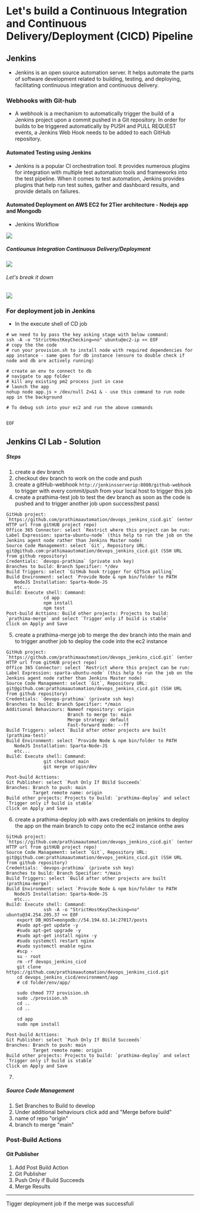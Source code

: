 # Let's build a Continuous Integration and Continuous Delivery/Deployment (CICD) Pipeline
## Jenkins
- Jenkins is an open source automation server. It helps automate the parts of software development related to building, testing, and deploying, facilitating continuous integration and continuous delivery.

### Webhooks with Git-hub
- A webhook is a mechanism to automatically trigger the build of a Jenkins project upon a commit pushed in a Git repository. In order for builds to be triggered automatically by PUSH and PULL REQUEST events, a Jenkins Web Hook needs to be added to each GitHub repository.
   
#### Automated Testing using Jenkins
- Jenkins is a popular CI orchestration tool. It provides numerous plugins for integration with multiple test automation tools and frameworks into the test pipeline. When it comes to test automation, Jenkins provides plugins that help run test suites, gather and dashboard results, and provide details on failures.
  
#### Automated Deployment on AWS EC2 for 2Tier architecture - Nodejs app and Mongodb  

- Jenkins Workflow
  
![](images/jenkins.png)

##### Contiounus Integration Continuous Delivery/Deployment 
![](images/CICD.png)

###### Let's break it down 
  ![](images/cicd_jenkins.png)

### For deployment job in Jenkins
- In the execute shell of CD job

```
# we need to by pass the key asking stage with below command:
ssh -A -o "StrictHostKeyChecking=no" ubuntu@ec2-ip << EOF	
# copy the the code
# run your provision.sh to install node with required dependencies for app instance - same goes for db instance (ensure to double check if node and db are actively running)

# create an env to connect to db
# navigate to app folder
# kill any existing pm2 process just in case
# launch the app
nohup node app.js > /dev/null 2>&1 & - use this command to run node app in the background

# To debug ssh into your ec2 and run the above commands
    

EOF
```
## Jenkins CI Lab - Solution

##### Steps
1. create a dev branch
2. checkout dev branch to work on the code and push
3. create a gitHub-webhook `http://jenkinsserverip:8080/github-webhook` to trigger with every commit/push from your local host to trigger this job
4. create a prathima-test job to test the dev branch as soon as the code is pushed and to trigger another job upon success(test pass)
```prathima-test job
GitHub project: `https://github.com/prathimaautomation/devops_jenkins_cicd.git` (enter HTTP url from gitHUB project repo)
Office 365 Connector: select `Restrict where this project can be run: Label Expression: sparta-ubuntu-node` (this help to run the job on the Jenkins agent node rather than Jenkins Master node)
Source Code Management: select `Git`, Repository URL: git@github.com:prathimaautomation/devops_jenkins_cicd.git (SSH URL from github repository)
Credentials: `devops-prathima` (private ssh key)
Branches to build: Branch Specifier: */dev
Build Triggers: select `GitHub hook trigger for GITScm polling`
Build Environment: select `Provide Node & npm bin/folder to PATH
   NodeJS Installation: Sparta-Node-JS
   etc...
Build: Execute shell: Command:
              cd app
              npm install
              npm test
Post-build Acttions: Build other projects: Projects to build: `prathima-merge` and select `Trigger only if build is stable`
Click on Apply and Save
```
5. create a prathima-merge job to merge the dev branch into the main and to trigger another job to deploy the code into the ec2 instance
```prathima-merge job
GitHub project: `https://github.com/prathimaautomation/devops_jenkins_cicd.git` (enter HTTP url from gitHUB project repo)
Office 365 Connector: select `Restrict where this project can be run: Label Expression: sparta-ubuntu-node` (this help to run the job on the Jenkins agent node rather than Jenkins Master node)
Source Code Management: select `Git`, Repository URL: git@github.com:prathimaautomation/devops_jenkins_cicd.git (SSH URL from github repository)
Credentials: `devops-prathima` (private ssh key)
Branches to build: Branch Specifier: */main
Additional Behaviours: Nameof repository: origin
                       Branch to merge to: main
                       Merge strategy: default
                       Fast-forward mode: --ff
Build Triggers: select `Build after other projects are built (prathima-test)`
Build Environment: select `Provide Node & npm bin/folder to PATH
   NodeJS Installation: Sparta-Node-JS
   etc...
Build: Execute shell: Command:
              git checkout main
              git merge origin/dev
        
Post-build Acttions: 
Git Publisher: select `Push Only If BUild Succeeds` 
Branches: Branch to push: main
          Target remote name: origin
Build other projects: Projects to build: `prathima-deploy` and select `Trigger only if build is stable`
Click on Apply and Save
```
6. create a prathima-deploy job with aws credentials on jenkins to deploy the app on the main branch to copy onto the ec2 instance onthe aws
```prathima-deploy job
GitHub project: `https://github.com/prathimaautomation/devops_jenkins_cicd.git` (enter HTTP url from gitHUB project repo)
Source Code Management: select `Git`, Repository URL: git@github.com:prathimaautomation/devops_jenkins_cicd.git (SSH URL from github repository)
Credentials: `devops-prathima` (private ssh key)
Branches to build: Branch Specifier: */main
Build Triggers: select `Build after other projects are built (prathima-merge)`
Build Environment: select `Provide Node & npm bin/folder to PATH
   NodeJS Installation: Sparta-Node-JS
   etc...
Build: Execute shell: Command:
              ssh -A -o "StrictHostKeyChecking=no" ubuntu@34.254.205.37 << EOF
    export DB_HOST=mongodb://54.194.63.14:27017/posts
    #sudo apt-get update -y
    #sudo apt-get upgrade -y
    #sudo apt-get install nginx -y
    #sudo systemctl restart nginx 
    #sudo systemctl enable nginx
    #scp -
    su - root
    rm -rf devops_jenkins_cicd
    git clone https://github.com/prathimaautomation/devops_jenkins_cicd.git
    cd devops_jenkins_cicd/environment/app
    # cd folder/env/app/
    
    sudo chmod 777 provision.sh
    sudo ./provision.sh
    cd ..
    cd ..
    
    cd app
    sudo npm install 
    
Post-build Acttions: 
Git Publisher: select `Push Only If BUild Succeeds` 
Branches: Branch to push: main
          Target remote name: origin
Build other projects: Projects to build: `prathima-deploy` and select `Trigger only if build is stable`
Click on Apply and Save
```   
7. 
##### Source Code Management

1. Set Branches to Build to develop
2. Under additional behaviours click add and "Merge before build"
3. name of repo "origin"
4. branch to merge "main"

### Post-Build Actions

#### Git Publisher

1. Add Post Build Action
2. Git Publisher
3. Push Only if Build Succeeds
4. Merge Results

--- 
Tigger deployment job if the merge was successfull
